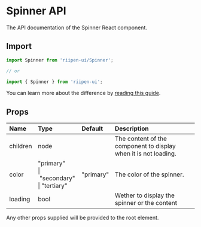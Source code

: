 <!--- This documentation is automatically generated, do not try to edit it. -->

# Spinner API

<p class="description">The API documentation of the Spinner React component.</p>

## Import

```js
import Spinner from 'riipen-ui/Spinner';

// or

import { Spinner } from 'riipen-ui';
```

You can learn more about the difference by [reading this guide](/guides/bundle-size).

## Props

| Name | Type | Default | Description |
|:-----|:-----|:--------|:------------|
| <span class="prop-name">children</span> | <span class="prop-type">node</span> |  | The content of the component to display when it is not loading. |
| <span class="prop-name">color</span> | <span class="prop-type">"primary"<br>&#124;&nbsp;"secondary"<br>&#124;&nbsp;"tertiary"</span> | <span class="prop-default">"primary"</span> | The color of the spinner. |
| <span class="prop-name">loading</span> | <span class="prop-type">bool</span> |  | Wether to display the spinner or the content |


Any other props supplied will be provided to the root element.
